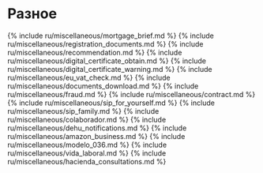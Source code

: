 # Разное

{% include ru/miscellaneous/mortgage_brief.md %}
{% include ru/miscellaneous/registration_documents.md %}
{% include ru/miscellaneous/recommendation.md %}
{% include ru/miscellaneous/digital_certificate_obtain.md %}
{% include ru/miscellaneous/digital_certificate_warning.md %}
{% include ru/miscellaneous/eu_vat_check.md %}
{% include ru/miscellaneous/documents_download.md %}
{% include ru/miscellaneous/fraud.md %}
{% include ru/miscellaneous/contract.md %}
{% include ru/miscellaneous/sip_for_yourself.md %}
{% include ru/miscellaneous/sip_family.md %}
{% include ru/miscellaneous/colaborador.md %}
{% include ru/miscellaneous/dehu_notifications.md %}
{% include ru/miscellaneous/amazon_business.md %}
{% include ru/miscellaneous/modelo_036.md %}
{% include ru/miscellaneous/vida_laboral.md %}
{% include ru/miscellaneous/hacienda_consultations.md %}
